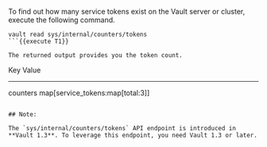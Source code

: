 To find out how many service tokens exist on the Vault server or cluster, execute the following command.

```
vault read sys/internal/counters/tokens
```{{execute T1}}

The returned output provides you the token count.

```
Key         Value
---         -----
counters    map[service_tokens:map[total:3]]
```

## Note:

The `sys/internal/counters/tokens` API endpoint is introduced in **Vault 1.3**. To leverage this endpoint, you need Vault 1.3 or later. 
